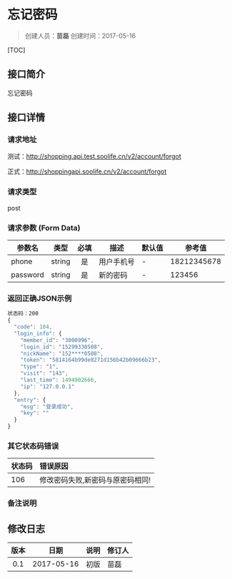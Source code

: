# 忘记密码
>创建人员：**苗磊**
>创建时间：2017-05-16

[TOC]

## 接口简介
忘记密码

## 接口详情

### 请求地址
测试：http://shopping.api.test.soolife.cn/v2/account/forgot

正式：http://shoppingapi.soolife.cn/v2/account/forgot

### 请求类型
post

### 请求参数 (Form Data)
| 参数名      |   类型   |  必填  | 描述    | 默认值  | 参考值         |
| -------- | :----: | :--: | ----- | ---- | ----------- |
| phone    | string |  是   | 用户手机号 | -    | 18212345678 |
| password | string |  是   | 新的密码  | -    | 123456      |

### 返回正确JSON示例
```javascript
状态码：200
{
  "code": 104,
  "login_info": {
    "member_id": "3000996",
    "login_id": "15299330508",
    "nickName": "152****0508",
    "token": "5814164b99de8271d156b42b09666b23",
    "type": "1",
    "visit": "143",
    "last_time": 1494902666,
    "ip": "127.0.0.1"
  },
  "entry": {
    "msg": "登录成功",
    "key": ""
  }
}
```
### 其它状态码错误
| 状态码  | 错误原因              |
| :--- | :---------------- |
| 106  | 修改密码失败,新密码与原密码相同! |

### 备注说明


## 修改日志
|  版本  |     日期     | 说明   | 修订人  |
| :--: | :--------: | :--- | :--- |
| 0.1  | 2017-05-16 | 初版   | 苗磊   |
